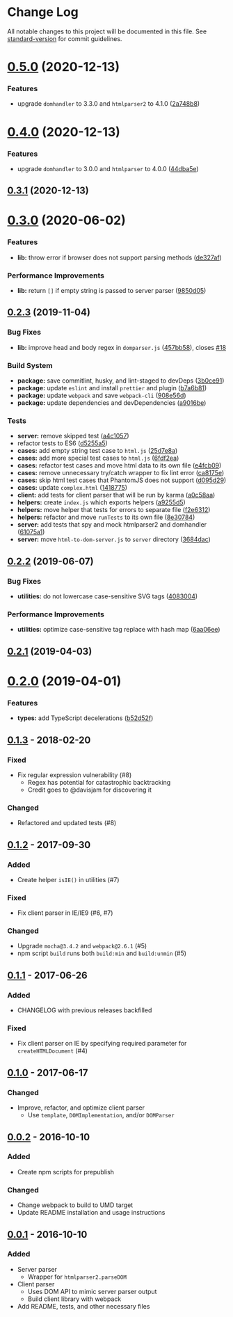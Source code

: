# Change Log

All notable changes to this project will be documented in this file. See [standard-version](https://github.com/conventional-changelog/standard-version) for commit guidelines.

# [0.5.0](https://github.com/remarkablemark/html-dom-parser/compare/v0.4.0...v0.5.0) (2020-12-13)


### Features

* upgrade `domhandler` to 3.3.0 and `htmlparser2` to 4.1.0 ([2a748b8](https://github.com/remarkablemark/html-dom-parser/commit/2a748b8d4cc06660a18636e018706508f4fc19f4))



# [0.4.0](https://github.com/remarkablemark/html-dom-parser/compare/v0.3.1...v0.4.0) (2020-12-13)


### Features

* upgrade `domhandler` to 3.0.0 and `htmlparser` to 4.0.0 ([44dba5e](https://github.com/remarkablemark/html-dom-parser/commit/44dba5efb5cc89668fc064d844c09079560029e1))



## [0.3.1](https://github.com/remarkablemark/html-dom-parser/compare/v0.3.0...v0.3.1) (2020-12-13)



<a name="0.3.0"></a>
# [0.3.0](https://github.com/remarkablemark/html-dom-parser/compare/v0.2.3...v0.3.0) (2020-06-02)


### Features

* **lib:** throw error if browser does not support parsing methods ([de327af](https://github.com/remarkablemark/html-dom-parser/commit/de327af))


### Performance Improvements

* **lib:** return `[]` if empty string is passed to server parser ([9850d05](https://github.com/remarkablemark/html-dom-parser/commit/9850d05))



## [0.2.3](https://github.com/remarkablemark/html-dom-parser/compare/v0.2.2...v0.2.3) (2019-11-04)


### Bug Fixes

* **lib:** improve head and body regex in `domparser.js` ([457bb58](https://github.com/remarkablemark/html-dom-parser/commit/457bb58)), closes [#18](https://github.com/remarkablemark/html-dom-parser/issues/18)


### Build System

* **package:** save commitlint, husky, and lint-staged to devDeps ([3b0ce91](https://github.com/remarkablemark/html-dom-parser/commit/3b0ce91))
* **package:** update `eslint` and install `prettier` and plugin ([b7a6b81](https://github.com/remarkablemark/html-dom-parser/commit/b7a6b81))
* **package:** update `webpack` and save `webpack-cli` ([908e56d](https://github.com/remarkablemark/html-dom-parser/commit/908e56d))
* **package:** update dependencies and devDependencies ([a9016be](https://github.com/remarkablemark/html-dom-parser/commit/a9016be))


### Tests

* **server:** remove skipped test ([a4c1057](https://github.com/remarkablemark/html-dom-parser/commit/a4c1057))
* refactor tests to ES6 ([d5255a5](https://github.com/remarkablemark/html-dom-parser/commit/d5255a5))
* **cases:** add empty string test case to `html.js` ([25d7e8a](https://github.com/remarkablemark/html-dom-parser/commit/25d7e8a))
* **cases:** add more special test cases to `html.js` ([6fdf2ea](https://github.com/remarkablemark/html-dom-parser/commit/6fdf2ea))
* **cases:** refactor test cases and move html data to its own file ([e4fcb09](https://github.com/remarkablemark/html-dom-parser/commit/e4fcb09))
* **cases:** remove unnecessary try/catch wrapper to fix lint error ([ca8175e](https://github.com/remarkablemark/html-dom-parser/commit/ca8175e))
* **cases:** skip html test cases that PhantomJS does not support ([d095d29](https://github.com/remarkablemark/html-dom-parser/commit/d095d29))
* **cases:** update `complex.html` ([1418775](https://github.com/remarkablemark/html-dom-parser/commit/1418775))
* **client:** add tests for client parser that will be run by karma ([a0c58aa](https://github.com/remarkablemark/html-dom-parser/commit/a0c58aa))
* **helpers:** create `index.js` which exports helpers ([a9255d5](https://github.com/remarkablemark/html-dom-parser/commit/a9255d5))
* **helpers:** move helper that tests for errors to separate file ([f2e6312](https://github.com/remarkablemark/html-dom-parser/commit/f2e6312))
* **helpers:** refactor and move `runTests` to its own file ([8e30784](https://github.com/remarkablemark/html-dom-parser/commit/8e30784))
* **server:** add tests that spy and mock htmlparser2 and domhandler ([61075a1](https://github.com/remarkablemark/html-dom-parser/commit/61075a1))
* **server:** move `html-to-dom-server.js` to `server` directory ([3684dac](https://github.com/remarkablemark/html-dom-parser/commit/3684dac))



## [0.2.2](https://github.com/remarkablemark/html-dom-parser/compare/v0.2.1...v0.2.2) (2019-06-07)


### Bug Fixes

* **utilities:** do not lowercase case-sensitive SVG tags ([4083004](https://github.com/remarkablemark/html-dom-parser/commit/4083004))


### Performance Improvements

* **utilities:** optimize case-sensitive tag replace with hash map ([6aa06ee](https://github.com/remarkablemark/html-dom-parser/commit/6aa06ee))



## [0.2.1](https://github.com/remarkablemark/html-dom-parser/compare/v0.2.0...v0.2.1) (2019-04-03)



# [0.2.0](https://github.com/remarkablemark/html-dom-parser/compare/v0.1.3...v0.2.0) (2019-04-01)


### Features

* **types:** add TypeScript decelerations ([b52d52f](https://github.com/remarkablemark/html-dom-parser/commit/b52d52f))



## [0.1.3](https://github.com/remarkablemark/html-dom-parser/compare/v0.1.2...v0.1.3) - 2018-02-20
### Fixed
- Fix regular expression vulnerability (#8)
  - Regex has potential for catastrophic backtracking
  - Credit goes to @davisjam for discovering it

### Changed
- Refactored and updated tests (#8)

## [0.1.2](https://github.com/remarkablemark/html-dom-parser/compare/v0.1.1...v0.1.2) - 2017-09-30
### Added
- Create helper `isIE()` in utilities (#7)

### Fixed
- Fix client parser in IE/IE9 (#6, #7)

### Changed
- Upgrade `mocha@3.4.2` and `webpack@2.6.1` (#5)
- npm script `build` runs both `build:min` and `build:unmin` (#5)

## [0.1.1](https://github.com/remarkablemark/html-dom-parser/compare/v0.1.0...v0.1.1) - 2017-06-26
### Added
- CHANGELOG with previous releases backfilled

### Fixed
- Fix client parser on IE by specifying required parameter for `createHTMLDocument` (#4)

## [0.1.0](https://github.com/remarkablemark/html-dom-parser/compare/v0.0.2...v0.1.0) - 2017-06-17
### Changed
- Improve, refactor, and optimize client parser
  - Use `template`, `DOMImplementation`, and/or `DOMParser`

## [0.0.2](https://github.com/remarkablemark/html-dom-parser/compare/v0.0.1...v0.0.2) - 2016-10-10
### Added
- Create npm scripts for prepublish

### Changed
- Change webpack to build to UMD target
- Update README installation and usage instructions

## [0.0.1](https://github.com/remarkablemark/html-dom-parser/tree/v0.0.1) - 2016-10-10
### Added
- Server parser
  - Wrapper for `htmlparser2.parseDOM`
- Client parser
  - Uses DOM API to mimic server parser output
  - Build client library with webpack
- Add README, tests, and other necessary files
